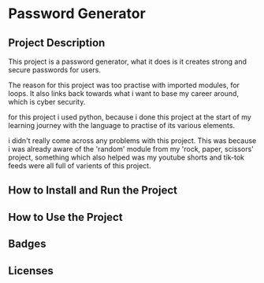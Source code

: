 # Password Generator

## Project Description

This project is a password generator, what it does is it creates strong and secure passwords for users.

The reason for this project was too practise with imported modules, for loops. It also links back towards what i want to base my career around, which is cyber security.

for this project i used python, because i done this project at the start of my learning journey with the language to practise of its various elements. 

i didn't really come across any problems with this project. This was because i was already aware of the 'random' module from my 'rock, paper, scissors' project, something which also helped was my youtube shorts and tik-tok feeds were all full of varients of this project.
## How to Install and Run the Project

## How to Use the Project

## Badges

## Licenses